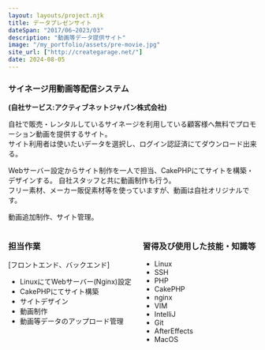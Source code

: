```yaml
---
layout: layouts/project.njk
title: データプレゼンサイト
dateSpan: "2017/06~2023/03"
description: "動画等データ提供サイト"
image: "/my_portfolio/assets/pre-movie.jpg"
site_url: ["http://creategarage.net/"]
date: 2024-08-05
---
```


### サイネージ用動画等配信システム
**(自社サービス:アクティブネットジャパン株式会社)**

自社で販売・レンタルしているサイネージを利用している顧客様へ無料でプロモーション動画を提供するサイト。  
サイト利用者は使いたいデータを選択し、ログイン認証済にてダウンロード出来る。

Webサーバー設定からサイト制作を一人で担当、CakePHPにてサイトを構築・デザインする。
自社スタッフと共に動画制作も行う。  
フリー素材、メーカー販促素材等を使っていますが、動画は自社オリジナルです。

動画追加制作、サイト管理。

<div class="columns">
<div class="column">

### 担当作業

[フロントエンド、バックエンド]
- LinuxにてWebサーバー(Nginx)設定
- CakePHPにてサイト構築
- サイトデザイン
- 動画制作
- 動画等データのアップロード管理

</div>
<div class="column">

### 習得及び使用した技能・知識等

- Linux
- SSH
- PHP
- CakePHP
- nginx
- VIM
- IntelliJ
- Git
- AfterEffects
- MacOS

</div>
</div>
